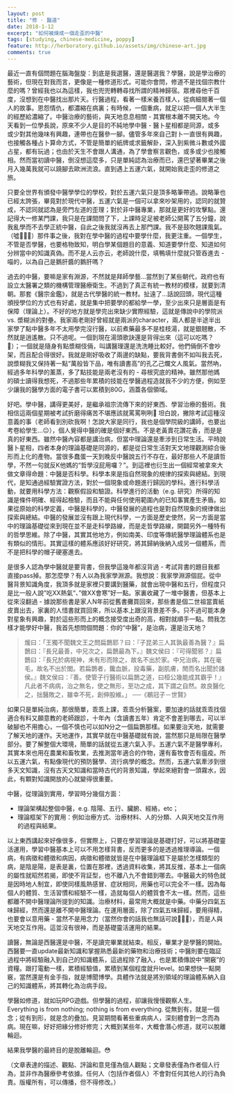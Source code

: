 ```yaml
---
layout: post
title: "修 · 醫道"
date: 2018-1-12
excerpt: "如何被煉成一個走歪的中醫"
tags: [studying, chinese-medicine, poppy]
feature: http://herboratory.github.io/assets/img/chinese-art.jpg
comments: true
---
```


最近一直有個問題在腦海盤旋：到底是我選醫，還是醫選我？學醫，說是學治療的藝術，但現在對我而言，更像是一種修道形式。可能你會問，修道不是找個宗教什麼的嗎？曾經我也以為這樣，我也兜兜轉轉尋找所謂的精神歸宿。眾裡尋他千百度，沒想到在中醫找出那片天。行醫過程，看著一樣米養百樣人，從病細閱著一個人的故事。恩怨情仇，都濃縮在病裏；有時候，一個重病，就足以把一個人大半生的經歷給濃縮了。中醫治療的藝術，與天地息息相關 - 其實根本離不開天地。今天看到一位學長說，原來不少人是目的不純地學中醫 - 醫卜星相都是同源，或多或少對其他幾味有興趣，連帶也在醫參一腳。儘管多年來自己對卜一直很有興趣，也接觸各種占卜算命方式，不管是簡單的紙牌或求籤解卦，深入到紫微斗數或外國占星，都有玩過；也由於天生不會跟人溝通，為了學會察言觀色，或多或少也接觸相。然而當初讀中醫，倒沒想這麼多，只是單純認為治療而已，還巴望著畢業之後月入幾萬我就可以蹺腳去歐洲流浪。直到遇上五運六氣，就開始我走歪的修道之旅。

只要全世界有頒發中醫學學位的學校，對於五運六氣只是頂多略筆帶過。說略筆也已經太誇張，畢竟對於現代中醫，五運六氣是一個可以拿來吵架用的，認同的就贊成，不認同就認為是旁門左道的歪理；對於非中醫專業，那就是更好的攻擊點。還記得大一修某門課，我只是在課間問了下，上課時足足被老師公開罵了五分鐘，說我亂學而不去學正統中醫，自此之後我就沒再去上那門課。我不是鼓吹翹課風氣。（噓🤫😏🤭）那件事之後，我對在學中醫的過程中要學什麼，我更注重。一個學生，不管是否學醫，也要格物致知，明白學某個題目的意義、知道要學什麼、知道如何分辨當中的知識真偽。而不是人云亦云，老師說什麼，填鴨填什麼就只管吞進去 - 喵的，以為自己是鵝肝醬的鵝肝嗎？

過去的中醫，要嘛是家有淵源，不然就是拜師學藝...當然到了某些朝代，政府也有設立太醫署之類的機構管理醫療衛生。不過到了真正有統一教材的模樣，就要到清朝。那套《醫宗金鑑》，就是古代學醫的統一教材。扯遠了...話說回頭，現代這種頒授學位的方式也有好處，就是集中把要學的都給學一學，至少出來只是層面是有保障（理論上）。不好的地方就是學完出來缺少實際經驗，這就是傳說中的學院派 vs. 漿糊派的對壘。我家兩老剛好曾經就是兩派的character，兩人都是半途半出家學了點中醫多年不太用學完沒行醫，以前煮藥最多不是桂枝湯，就是銀翹散，不然就是逍遙散。只不過呢。一個到現在湯頭歌訣還是背得出來（這可以吃嗎？😬）；一個就是隨身有點漿糊伎倆，叫講醫理還是洗洗睡比較好。他們倆倒不會吵架，而且配合得很好。我就是剛好吸收了兩邊的缺點，要我背書倒不如叫我去死，說漿糊我又保持著一點“萬般皆下品，唯有讀書高”的孔乙己爛文人風氣。當然吶，經過多年科學的薰蒸，多了點技能是兩老沒有的 - 尋根究底的精神。雖然那他媽的碩士讀得我想死，不過那些年累積的技能在學醫過程造就我不少的方便，例如至少讓我的醫學方面的電子書可以累積到80G，涵蓋各個領域。

好吧。學中醫，講得更美好，是繼承祖宗流傳下來的好東西、學習治療的藝術。我相信這兩個星期被考試折磨得痛苦不堪應該就罵罵咧咧🤬 坦白說，撇除考試這種沒意義的事（老師看到別砍我啊！怎說大家是同行，我也是個學院級的講師，也要出考卷給學生...😐），個人覺得中醫的確是個好東西。不是老黃賣花讚花香，而是是真的好東西。雖然中醫內容都是講治病，但當中理論還是牽涉到日常生活。平時說醫卜星相，四者本身的理論基礎是同源的，都是從日常生活對天文地理觀測綜合後形而上化的產物。當很多蠢蛋一天到晚反中醫說五行不存在，最好那些人不是讀哲學，不然一句就反K他媽的“哲學沒屁用囉？”。到這裡也衍生出一個經常被拿來大做文章得命題：中醫是否科學。科學本來是指自然現象的規律的探索與總結。到現代，是知通過經驗實證方法，對於一個現象或命題進行歸因的學科。進行科學活動，就要用科學方法：觀察假設和驗證。科學進行的活動（e.g. 研究）所得的知識是條件明確、經得起檢驗，而且不能與任何使用範圍內的已知事實產生矛盾。如果從原始的科學定義，中醫是科學的，中醫發展的過程也是對自然現象的規律做出探索與總結。中醫的發展並沒有跟上現代科學，一方面是歷史使然，另一方面是當中的理論基礎從來到現在並不是走科學路線，而是走哲學路線，開闢另外一種特有的哲學思維。除了中醫，其實其他地方，例如南美、印度等傳統醫學理論體系也是有類似的情形。其實這樣的體系應該好好研究，將其歸納後納入成另一個體系，而不是把科學的帽子硬塞進去。

是很多人認為學中醫就是要背書，但我學這幾年都沒背過 - 考試背書的題目我都直接pass掉。那怎麼學？有人以為我家學淵源。我想說：我家學淵源個屁。從中醫背景知識角度，我頂多就是家裡只要講到醫藥，就會出現中醫和五行，但程度只是比一般人說”吃XX熱氣“、”做XX會寒”好一點。家裏收藏了一堆中醫書，但基本上從來沒翻過 - 據說那些書是家人N年前從舊書攤買回來，那些書是個二世祖當賣紙皮賣出去，家裏的人惜書就買回來，所以基本上跟沒背景差不多。只不過可能本身對星象有興趣，對於這些形而上的概念接受度出奇的高，相對就順手一點。問我怎樣才能學好中醫，我首先想問個問題：你的“中醫”，是治病，還是治天地？

> 煖曰：「王獨不聞魏文王之問扁鵲耶？曰：『子昆弟三人其孰最善為醫？』扁鵲曰：『長兄最善，中兄次之，扁鵲最為下。』魏文侯曰：『可得聞邪？』扁鵲曰：『長兄於病視神，未有形而除之，故名不出於家。中兄治病，其在毫毛，故名不出於閭。若扁鵲者，鑱血脈，投毒藥，副肌膚，閒而名出聞於諸侯。』魏文侯曰：『善。使管子行醫術以扁鵲之道，曰桓公幾能成其霸乎！』凡此者不病病，治之無名，使之無形，至功之成，其下謂之自然。故良醫化之，拙醫敗之，雖幸不死，創伸股維。」
> ──《鶡冠子－世賢》

如果只是單純治病，那很簡單，乖乖上課，乖乖分析醫案，要加速的話就乖乖找個適合有料又願意教的老師跟診，十年內（含讀書五年）肯定不會差到哪去，可以半破腳也不用擔心，一個不慎也可以如N分之一個扁鵲那樣。如果要治天地，就需要了解天地的運作。天地運作，其實早就在中醫基礎就有說，當然那只是局限在醫學部分。要了解整個大環境，簡單的話就從五運六氣入手。五運六氣不是醫學專利，其實本來也用在農業和畜牧業，去推測當年適合的作物，還有畜牧會否有瘟疫。所以五運六氣，有點像現代的預防醫學、流行病學的概念。然而，五運六氣牽涉到很多天文知識，沒有古天文知識和當時古代的背景知識，學起來絕對會一頭霧水，因此，有顆對知識開放的心就變得很重要。

中醫，從理論到實用，學習時分幾個方面：
- 理論架構起整個中醫，e.g. 陰陽、五行、臟腑、經絡，etc；
- 理論框架下的實用：例如治療方式、治療材料、人的分類、人與天地交互作用的過程與結果。

以上東西講起來好像很多，但實際上，只要在學習理論是基礎打好，可以將基礎靈活運用，學習中醫基本上可以不用怎樣背書，反而更多的是透過推理導論。一個病，有病徵和體徵和病因，病徵和體徵就皆是在中醫理論框下是屬於怎樣類型的病，是陰是陽，是表是裏，位置在那裡，透過資料收集，將其反推，基本上一個病的屬性就昭然若揭，即使不背証型，也不離八九不會錯到哪去。中醫最大的特色就是因時地人制宜，即使同樣風熱感冒、症狀相同，用藥也可以完全不一樣。因為每個人的體質、生活習慣和經驗不一樣，造就每個人的體質會不太一樣。然而，這些都離不開中醫理論所提到的知識。治療材料，最常用大概就是中藥。中藥分四氣五味歸經，然而還是離不開中醫理論。在運用層面，除了四氣五味歸經，要用得精，也要會以意用藥 - 當然不是用念力（當然你會的話我也無話可說🤷🏻‍♀️），而是人與天地交互作用。這並沒有很神，而是基礎靈活運用的結果。

讀醫，無論是西醫還是中醫，不是讀完畢業就結束。相反，畢業才是學醫的開始。西醫要一直update最新知識和掌握熟悉最新的藥物和治療技術；中醫則要在臨証過程中將經驗融入到自己的知識體系，這過程除了融入，也是累積傳說中“開竅”的資糧。跟打電動一樣，累積經驗值，累積到某個程度就升level。如果想快一點開竅，當然還是有金手指，就是博聞博學。具體作法就是將別領域的理論體系納入自己的知識體系，將其轉化為治病手段。

學醫如修道，就如玩RPG遊戲。但學醫的過程，卻讓我慢慢觀察人生。Everything is from nothing; nothing is from everything. 從無到有，就是一個念；從有到形，就是念的疊加。見習期間看著些重病病人，深刻體會到一念而為病。現在嘛，好好把緣分修好修完；大概到某些年，大概會潛心修道，就可以脫離輪迴。

結果我學醫的最終目的是脫離輪迴。😳

（文章表達的描述、觀點、評論和意見僅為個人觀點；文章發表僅為作者個人行為，並非作為醫療參考依據。任何人（包括作者個人）不會對任何其他人的行為負責。版權所有，可以傳播，但不得修改。）

